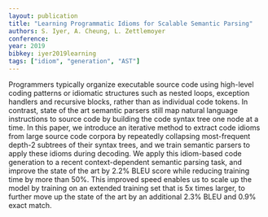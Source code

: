 ```yaml
---
layout: publication
title: "Learning Programmatic Idioms for Scalable Semantic Parsing"
authors: S. Iyer, A. Cheung, L. Zettlemoyer
conference: 
year: 2019
bibkey: iyer2019learning
tags: ["idiom", "generation", "AST"]
---
```

Programmers typically organize executable source code using high-level coding patterns or idiomatic structures such as nested loops, exception handlers and recursive blocks, rather than as individual code tokens. In contrast, state of the art semantic parsers still map natural language instructions to source code by building the code syntax tree one node at a time. In this paper, we introduce an iterative method to extract code idioms from large source code corpora by repeatedly collapsing most-frequent depth-2 subtrees of their syntax trees, and we train semantic parsers to apply these idioms during decoding. We apply this idiom-based code generation to a recent context-dependent semantic parsing task, and improve the state of the art by 2.2% BLEU score while reducing training time by more than 50%. This improved speed enables us to scale up the model by training on an extended training set that is 5x times larger, to further move up the state of the art by an additional 2.3% BLEU and 0.9% exact match. 
